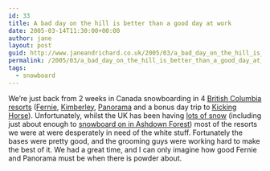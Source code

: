 ```yaml
---
id: 33
title: A bad day on the hill is better than a good day at work
date: 2005-03-14T11:30:00+00:00
author: jane
layout: post
guid: http://www.janeandrichard.co.uk/2005/03/a_bad_day_on_the_hill_is_better_than_a_good_day_at_work
permalink: /2005/03/a_bad_day_on_the_hill_is_better_than_a_good_day_at_work/
tags:
  - snowboard
---
```

We&#8217;re just back from 2 weeks in Canada snowboarding in 4 [British Columbia resorts](http://skibc.com/) ([Fernie](http://www.skifernie.com/), [Kimberley](http://www.skikimberley.com/kimberley_alpine/), [Panorama](http://www.panoramaresort.com/index.htm) and a bonus day trip to [Kicking Horse](http://www.kickinghorseresort.com/winter/)). Unfortunately, whilst the UK has been having [lots of snow](http://news.bbc.co.uk/1/hi/in_pictures/4318657.stm) (including just about enough to [snowboard on in Ashdown Forest](http://www.snowblogs.net/node/23)) most of the resorts we were at were desperately in need of the white stuff. Fortunately the bases were pretty good, and the grooming guys were working hard to make the best of it. We had a great time, and I can only imagine how good Fernie and Panorama must be when there is powder about.